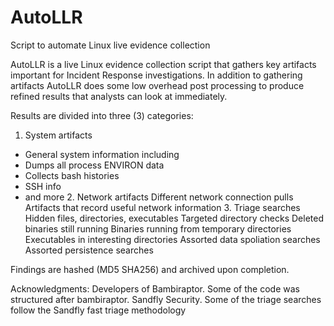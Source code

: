 # AutoLLR
Script to automate Linux live evidence collection

AutoLLR is a live Linux evidence collection script that gathers key artifacts important for Incident Response investigations. In addition to gathering artifacts AutoLLR does some low overhead post processing to produce refined results that analysts can look at immediately.

Results are divided into three (3) categories: 
1. System artifacts
- General system information including 
- Dumps all process ENVIRON data
- Collects bash histories
- SSH info
- and more 
    2. Network artifacts 
        Different network connection pulls
        Artifacts that record useful network information 
    3. Triage searches
        Hidden files, directories, executables 
        Targeted directory checks
        Deleted binaries still running 
        Binaries running from temporary directories 
        Executables in interesting directories
        Assorted data spoliation searches 
        Assorted persistence searches 

Findings are hashed (MD5 SHA256) and archived upon completion.


Acknowledgments:
    Developers of Bambiraptor. Some of the code was structured after bambiraptor. 
    Sandfly Security. Some of the triage searches follow the Sandfly fast triage methodology 
    
